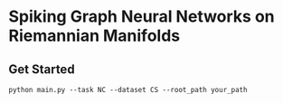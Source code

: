 # Spiking Graph Neural Networks on Riemannian Manifolds

## Get Started

```shell
python main.py --task NC --dataset CS --root_path your_path
```